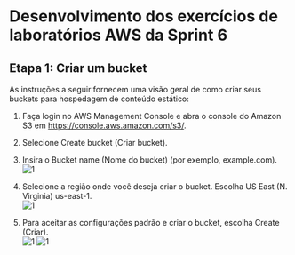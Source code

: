 # Desenvolvimento dos exercícios de laboratórios AWS da Sprint 6

## Etapa 1: Criar um bucket

As instruções a seguir fornecem uma visão geral de como criar seus buckets para hospedagem de conteúdo estático:

1. Faça login no AWS Management Console e abra o console do Amazon S3 em https://console.aws.amazon.com/s3/.

2. Selecione Create bucket (Criar bucket).

3. Insira o Bucket name (Nome do bucket) (por exemplo, example.com).\
![1](Etapa_1/1.png)

4. Selecione a região onde você deseja criar o bucket. Escolha US East (N. Virginia) us-east-1.\
![1](Etapa_1/1.png)

5. Para aceitar as configurações padrão e criar o bucket, escolha Create (Criar).\
![1](Etapa_1/2.png)
![1](Etapa_1/3.png)
